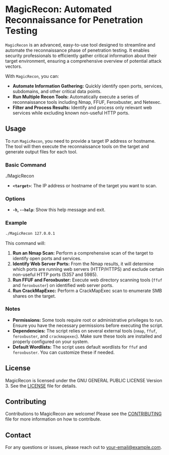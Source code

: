# MagicRecon: Automated Reconnaissance for Penetration Testing

`MagicRecon` is an advanced, easy-to-use tool designed to streamline and automate the reconnaissance phase of penetration testing. It enables security professionals to efficiently gather critical information about their target environment, ensuring a comprehensive overview of potential attack vectors.

With `MagicRecon`, you can:

- **Automate Information Gathering:** Quickly identify open ports, services, subdomains, and other critical data points.
- **Run Multiple Recon Tools:** Automatically execute a series of reconnaissance tools including Nmap, FFUF, Feroxbuster, and Netexec.
- **Filter and Process Results:** Identify and process only relevant web services while excluding known non-useful HTTP ports.

## Usage

To run `MagicRecon`, you need to provide a target IP address or hostname. The tool will then execute the reconnaissance tools on the target and generate output files for each tool.

### Basic Command

./MagicRecon <target>

- **`<target>`**: The IP address or hostname of the target you want to scan.

### Options

- **`-h`, `--help`**: Show this help message and exit.

### Example

```bash
./MagicRecon 127.0.0.1
```

This command will:

1. **Run an Nmap Scan:** Perform a comprehensive scan of the target to identify open ports and services.
2. **Identify Web Server Ports:** From the Nmap results, it will determine which ports are running web servers (HTTP/HTTPS) and exclude certain non-useful HTTP ports (5357 and 5985).
3. **Run FFUF and Feroxbuster:** Execute web directory scanning tools (`ffuf` and `feroxbuster`) on identified web server ports.
4. **Run CrackMapExec:** Perform a CrackMapExec scan to enumerate SMB shares on the target.

### Notes

- **Permissions:** Some tools require root or administrative privileges to run. Ensure you have the necessary permissions before executing the script.
- **Dependencies:** The script relies on several external tools (`nmap`, `ffuf`, `feroxbuster`, and `crackmapexec`). Make sure these tools are installed and properly configured on your system.
- **Default Wordlists:** The script uses default wordlists for `ffuf` and `feroxbuster`. You can customize these if needed.

## License

MagicRecon is licensed under the GNU GENERAL PUBLIC LICENSE Version 3. See the [LICENSE](LICENSE) file for details.

## Contributing

Contributions to MagicRecon are welcome! Please see the [CONTRIBUTING](CONTRIBUTING.md) file for more information on how to contribute.

## Contact

For any questions or issues, please reach out to [your-email@example.com](mailto:your-email@example.com).
